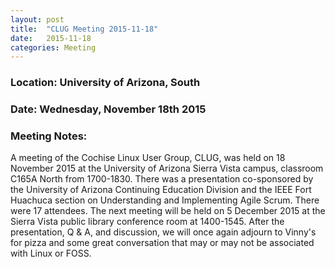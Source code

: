 ```yaml
---
layout: post
title:  "CLUG Meeting 2015-11-18"
date:   2015-11-18
categories: Meeting
---
```

### Location: University of Arizona, South
 
### Date: Wednesday, November 18th 2015 

### Meeting Notes:  
  
A meeting of the Cochise Linux User Group, CLUG, was held on 18 November 2015 at the University of Arizona Sierra Vista campus, classroom C165A North from 1700-1830.  There was a presentation co-sponsored by the University of Arizona Continuing Education Division and the IEEE Fort Huachuca section on Understanding and Implementing Agile Scrum.  There were 17 attendees.  The next meeting will  be held on 5 December 2015 at the Sierra Vista public library conference room at 1400-1545.  After the presentation, Q & A, and discussion, we will once again adjourn to Vinny's for pizza and some great conversation that may or may not be associated with Linux or FOSS.
